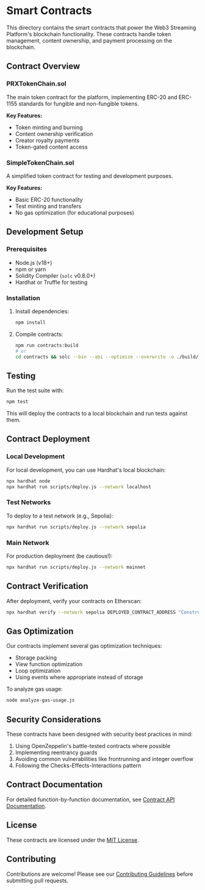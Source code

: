 # Smart Contracts

This directory contains the smart contracts that power the Web3 Streaming Platform's blockchain functionality. These contracts handle token management, content ownership, and payment processing on the blockchain.

## Contract Overview

### PRXTokenChain.sol

The main token contract for the platform, implementing ERC-20 and ERC-1155 standards for fungible and non-fungible tokens.

**Key Features:**

- Token minting and burning
- Content ownership verification
- Creator royalty payments
- Token-gated content access

### SimpleTokenChain.sol

A simplified token contract for testing and development purposes.

**Key Features:**

- Basic ERC-20 functionality
- Test minting and transfers
- No gas optimization (for educational purposes)

## Development Setup

### Prerequisites

- Node.js (v18+)
- npm or yarn
- Solidity Compiler (`solc` v0.8.0+)
- Hardhat or Truffle for testing

### Installation

1. Install dependencies:

   ```bash
   npm install
   ```

2. Compile contracts:
   ```bash
   npm run contracts:build
   # or
   cd contracts && solc --bin --abi --optimize --overwrite -o ./build/ *.sol
   ```

## Testing

Run the test suite with:

```bash
npm test
```

This will deploy the contracts to a local blockchain and run tests against them.

## Contract Deployment

### Local Development

For local development, you can use Hardhat's local blockchain:

```bash
npx hardhat node
npx hardhat run scripts/deploy.js --network localhost
```

### Test Networks

To deploy to a test network (e.g., Sepolia):

```bash
npx hardhat run scripts/deploy.js --network sepolia
```

### Main Network

For production deployment (be cautious!):

```bash
npx hardhat run scripts/deploy.js --network mainnet
```

## Contract Verification

After deployment, verify your contracts on Etherscan:

```bash
npx hardhat verify --network sepolia DEPLOYED_CONTRACT_ADDRESS "Constructor Arg 1" "Constructor Arg 2"
```

## Gas Optimization

Our contracts implement several gas optimization techniques:

- Storage packing
- View function optimization
- Loop optimization
- Using events where appropriate instead of storage

To analyze gas usage:

```bash
node analyze-gas-usage.js
```

## Security Considerations

These contracts have been designed with security best practices in mind:

1. Using OpenZeppelin's battle-tested contracts where possible
2. Implementing reentrancy guards
3. Avoiding common vulnerabilities like frontrunning and integer overflow
4. Following the Checks-Effects-Interactions pattern

## Contract Documentation

For detailed function-by-function documentation, see [Contract API Documentation](../docs/contract-api.md).

## License

These contracts are licensed under the [MIT License](/LICENSE).

## Contributing

Contributions are welcome! Please see our [Contributing Guidelines](/CONTRIBUTING.md) before submitting pull requests.

